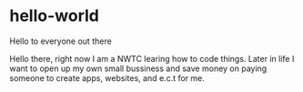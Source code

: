 # hello-world
Hello to everyone out there

Hello there, right now I am a NWTC learing how to code things.
Later in life I want to open up my own small bussiness and save
money on paying someone to create apps, websites, and e.c.t for me.
